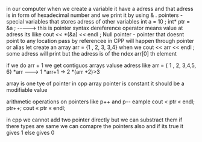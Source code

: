 in our computer when we create a variable it have a adress and that adress is in form of hexadecimal number and we print it by using & .
pointers - special variables that stores adress of other variables 
int a = 10 ;
int* ptr = &a ; -----> this is pointer syntax 
dereference operator  means value at adress 
its llike 
cout << *(&a) << endl ; 
Null pointer - pointer that doesnt point to any location 
pass by referencee in CPP will happen through pointer or alias 
let create an array 
arr = {1 , 2, 3, 3,4}
when we cout << arr << endl ; some adress will print but the adress is of the ndex arr[0] th element 

if we do arr + 1 we get contiguos arrays valuse adress like 
arr = { 1 , 2, 3,4,5, 6}
*arr ---> 1 
*arr+1 -> 2
*(arr +2)>3

array is one tye of pointer in cpp 
array pointer is constant it should be a modifiable value 

arithmetic operations on pointers 
like p++ and p-- eample 
cout < ptr « endl;
ptr++;
cout « ptr « endl;

in cpp we cannot add two pointer directly but we can substract them if there types are same 
we can comapre the pointers also and if its true it gives 1 else gives 0 